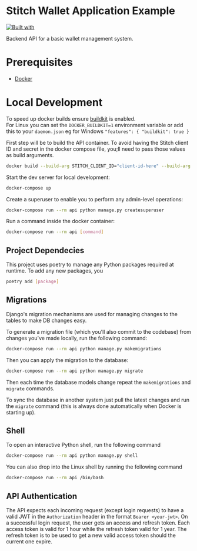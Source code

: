 # Stitch Wallet Application Example

[![Built with](https://img.shields.io/badge/Built_with-Cookiecutter_Django_Rest-F7B633.svg)](https://github.com/agconti/cookiecutter-django-rest)

Backend API for a basic wallet management system.

# Prerequisites

- [Docker](https://docs.docker.com/get-docker/)

# Local Development

To speed up docker builds ensure [buildkit](https://docs.docker.com/develop/develop-images/build_enhancements/#to-enable-buildkit-builds) is enabled.  
For Linux you can set the `DOCKER_BUILDKIT=1` environment variable or add this to your `daemon.json` eg for Windows `"features": { "buildkit": true }`

First step will be to build the API container.  To avoid having the Stitch client ID and secret in the docker compose file, you;ll need
to pass those values as build arguments.

```bash
docker build --build-arg STITCH_CLIENT_ID="client-id-here" --build-arg STITCH_CLIENT_SECRET="client-secret-here" .
```

Start the dev server for local development:

```bash
docker-compose up
```

Create a superuser to enable you to perform any admin-level operations:

```bash
docker-compose run --rm api python manage.py createsuperuser
```

Run a command inside the docker container:

```bash
docker-compose run --rm api [command]
```


## Project Dependecies

This project uses poetry to manage any Python packages required at runtime.  To add any new packages, you

```bash
poetry add [package]
```

## Migrations

Django's migration mechanisms are used for managing changes to the tables to make DB changes easy.

To generate a migration file (which you'll also commit to the codebase) from changes you've made locally, run the following command:

```bash
docker-compose run --rm api python manage.py makemigrations
```

Then you can apply the migration to the database:

```bash
docker-compose run --rm api python manage.py migrate
```

Then each time the database models change repeat the `makemigrations` and `migrate` commands.

To sync the database in another system just pull the latest changes and run the `migrate` command (this is always done automatically when Docker is starting up).

## Shell

To open an interactive Python shell, run the following command

```bash
docker-compose run --rm api python manage.py shell
```

You can also drop into the Linux shell by running the following command

```bash
docker-compose run --rm api /bin/bash
```

## API Authentication

The API expects each incoming request (except login requests) to have a valid JWT in the `Authorization` header in the format `Bearer <your-jwt>`.
On a successful login request, the user gets an access and refresh token.  Each access token is valid for 1 hour while the refresh token valid for 1 year.
The refresh token is to be used to get a new valid access token should the current one expire.
